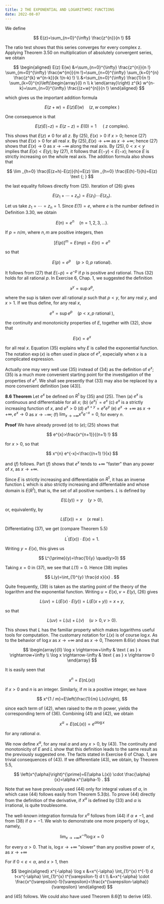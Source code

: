 ```yaml
---
title: 2 THE EXPONENTIAL AND LOGARITHMIC FUNCTIONS
date: 2022-08-07
---
```


We define

$$
E(z)=\sum_{n=0}^{\infty} \frac{z^{n}}{n !}
$$

The ratio test shows that this series converges for every complex z. Applying Theorem $3.50$ on multiplication of absolutely convergent series, we obtain

$$
\begin{aligned}
E(z) E(w) &=\sum_{n=0}^{\infty} \frac{z^{n}}{n !} \sum_{m=0}^{\infty} \frac{w^{m}}{m !}=\sum_{n=0}^{\infty} \sum_{k=0}^{n} \frac{z^{k} w^{n-k}}{k !(n-k) !} \\
&=\sum_{n=0}^{\infty} \frac{1}{n !} \sum_{k=0}^{n}\left(\begin{array}{l}
n \\
k
\end{array}\right) z^{k} w^{n-k}=\sum_{n=0}^{\infty} \frac{(z+w)^{n}}{n !}
\end{aligned}
$$

which gives us the important addition formula

$$
E(z+w)=E(z) E(w) \quad(z, w \text { complex })
$$

One consequence is that

$$
E(z) E(-z)=E(z-z)=E(0)=1 \quad \text { ( } z \text { complex). }
$$


This shows that $E(z) \neq 0$ for all $z$. By (25), $E(x)>0$ if $x>0$; hence (27) shows that $E(x)>0$ for all real $x$. By $(25), E(x) \rightarrow+\infty$ as $x \rightarrow+\infty$; hence (27) shows that $E(x) \rightarrow 0$ as $x \rightarrow-\infty$ along the real axis. By $(25), 0<x<y$ implies that $E(x)<E(y)$; by (27), it follows that $E(-y)<E(-x)$; hence $E$ is strictly increasing on the whole real axis.
The addition formula also shows that

$$
\lim _{h=0} \frac{E(z+h)-E(z)}{h}=E(z) \lim _{h=0} \frac{E(h)-1}{h}=E(z) \text {; }
$$

the last equality follows directly from (25).
Iteration of (26) gives

$$
E\left(z_{1}+\cdots+z_{n}\right)=E\left(z_{1}\right) \cdots E\left(z_{n}\right) .
$$

Let us take $z_{1}=\cdots=z_{n}=1$. Since $E(1)=e$, where $e$ is the number defined in Definition 3.30, we obtain

$$
E(n)=e^{n} \quad(n=1,2,3, \ldots) .
$$

If $p=n / m$, where $n, m$ are positive integers, then

$$
[E(p)]^{m}=E(m p)=E(n)=e^{n}
$$

so that

$$
E(p)=e^{p} \quad(p>0, p \text { rational). }
$$

It follows from (27) that $E(-p)=e^{-p}$ if $p$ is positive and rational. Thus (32) holds for all rational $p$.
In Exercise 6, Chap. 1, we suggested the definition

$$
x^{y}=\sup x^{p},
$$

where the sup is taken over all rational $p$ such that $p<y$, for any real $y$, and $x>1$. If we thus define, for any real $x$,

$$
e^{x}=\sup e^{p} \quad(p<x, p \text { rational }),
$$

the continuity and monotonicity properties of $E$, together with (32), show that

$$
E(x)=e^{x}
$$

for all real $x$. Equation (35) explains why $E$ is called the exponential function.
The notation $\exp (x)$ is often used in place of $e^{x}$, expecially when $x$ is a complicated expression.

Actually one may very well use (35) instead of (34) as the definition of $e^{x}$; (35) is a much more convenient starting point for the investigation of the properties of $e^{x}$. We shall see presently that (33) may also be replaced by a more convenient definition [see (43)].

**8.6 Theorem** Let $e^{x}$ be defined on $R^{1}$ by (35) and (25). Then
(a) $e^{x}$ is continuous and differentiable for all $x$;
(b) $\left(e^{x}\right)^{\prime}=e^{x}$
(c) $e^{x}$ is a strictly increasing function of $x$, and $e^{x}>0$
(d) $e^{x+y}=e^{x} e^{y}$
(e) $e^{x} \rightarrow+\infty$ as $x \rightarrow+\infty, e^{x} \rightarrow 0$ as $x \rightarrow-\infty$;
(f) $\lim _{x \rightarrow+\infty} x^{n} e^{-x}=0$, for every $n$.

**Proof** We have already proved $(a)$ to $(e) ;(25)$ shows that

$$
e^{x}>\frac{x^{n+1}}{(n+1) !}
$$

for $x>0$, so that

$$
x^{n} e^{-x}<\frac{(n+1) !}{x}
$$

and $(f)$ follows. Part $(f)$ shows that $e^{x}$ tends to $+\infty$ "faster" than any power of $x$, as $x \rightarrow+\infty$.

Since $E$ is strictly increasing and differentiable on $R^{1}$, it has an inverse function $L$ which is also strictly increasing and differentiable and whose domain is $E\left(R^{1}\right)$, that is, the set of all positive numbers. $L$ is defined by

$$
E(L(y))=y \quad(y>0),
$$

or, equivalently, by

$$
L(E(x))=x \quad(x \text { real }) .
$$

Differentiating (37), we get (compare Theorem 5.5)

$$
L^{\prime}(E(x)) \cdot E(x)=1 .
$$

Writing $y=E(x)$, this gives us

$$
L^{\prime}(y)=\frac{1}{y} \quad(y>0)
$$

Taking $x=0$ in (37), we see that $L(1)=0$. Hence (38) implies

$$
L(y)=\int_{1}^{y} \frac{d x}{x} .
$$

Quite frequently, (39) is taken as the starting point of the theory of the logarithm and the exponential function. Writing $u=E(x), v=E(y)$, (26) gives

$$
L(u v)=L(E(x) \cdot E(y))=L(E(x+y))=x+y,
$$

so that

$$
L(u v)=L(u)+L(v) \quad(u>0, v>0) .
$$

This shows that $L$ has the familiar property which makes logarithms useful tools for computation. The customary notation for $L(x)$ is of course $\log x$.
As to the behavior of $\log x$ as $x \rightarrow+\infty$ and as $x \rightarrow 0$, Theorem $8.6(e)$ shows that

$$
\begin{array}{ll}
\log x \rightarrow+\infty & \text { as } x \rightarrow+\infty \\
\log x \rightarrow-\infty & \text { as } x \rightarrow 0
\end{array}
$$

It is easily seen that

$$
x^{n}=E(n L(x))
$$

if $x>0$ and $n$ is an integer. Similarly, if $m$ is a positive integer, we have

$$
x^{1 / m}=E\left(\frac{1}{m} L(x)\right),
$$

since each term of (42), when raised to the $m$ th power, yields the corresponding term of (36). Combining (41) and (42), we obtain

$$
x^{\alpha}=E(\alpha L(x))=e^{\alpha \log x}
$$

for any rational $\alpha$.

We now define $x^{\alpha}$, for any real $\alpha$ and any $x>0$, by (43). The continuity and monotonicity of $E$ and $L$ show that this definition leads to the same result as the previously suggested one. The facts stated in Exercise 6 of Chap. 1, are trivial consequences of (43).
If we differentiate (43), we obtain, by Theorem $5.5$,

$$
\left(x^{\alpha}\right)^{\prime}=E(\alpha L(x)) \cdot \frac{\alpha}{x}=\alpha x^{\alpha-1} .
$$

Note that we have previously used (44) only for integral values of $\alpha$, in which case (44) follows easily from Theorem 5.3(b). To prove (44) directly from the definition of the derivative, if $x^{\alpha}$ is defined by (33) and $\alpha$ is irrational, is quite troublesome.

The well-known integration formula for $x^{\alpha}$ follows from (44) if $\alpha \neq-1$, and from (38) if $\alpha=-1$. We wish to demonstrate one more property of $\log x$, namely,

$$
\lim _{x \rightarrow+\infty} x^{-\alpha} \log x=0
$$

for every $\alpha>0$. That is, $\log x \rightarrow+\infty$ "slower" than any positive power of $x$, as $x \rightarrow+\infty$

For if $0<\varepsilon<\alpha$, and $x>1$, then

$$
\begin{aligned}
x^{-\alpha} \log x &=x^{-\alpha} \int_{1}^{x} t^{-1} d t<x^{-\alpha} \int_{1}^{x} t^{\varepsilon-1} d t \\
&=x^{-\alpha} \cdot \frac{x^{\varepsilon}-1}{\varepsilon}<\frac{x^{\varepsilon-\alpha}}{\varepsilon}
\end{aligned}
$$

and (45) follows. We could also have used Theorem $8.6(f)$ to derive (45).

